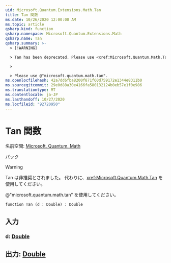 ```yaml
---
uid: Microsoft.Quantum.Extensions.Math.Tan
title: Tan 関数
ms.date: 10/26/2020 12:00:00 AM
ms.topic: article
qsharp.kind: function
qsharp.namespace: Microsoft.Quantum.Extensions.Math
qsharp.name: Tan
qsharp.summary: >-
  > [!WARNING]

  > Tan has been deprecated. Please use <xref:Microsoft.Quantum.Math.Tan> instead.

  >

  > Please use @"microsoft.quantum.math.tan".
ms.openlocfilehash: 42a7dd6fba8200f871f60d759172e1344e8311b0
ms.sourcegitcommit: 29e0d88a30e4166fa580132124b0eb57e1f0e986
ms.translationtype: MT
ms.contentlocale: ja-JP
ms.lasthandoff: 10/27/2020
ms.locfileid: "92720950"
---
```

# <a name="tan-function"></a>Tan 関数

名前空間: [Microsoft. Quantum. Math](xref:Microsoft.Quantum.Extensions.Math)

パック [](https://nuget.org/packages/)


> [!WARNING]
> Tan は非推奨とされました。 代わりに、<xref:Microsoft.Quantum.Math.Tan> を使用してください。
>
> @"microsoft.quantum.math.tan" を使用してください。



```qsharp
function Tan (d : Double) : Double
```


## <a name="input"></a>入力

### <a name="d--double"></a>d: [Double](xref:microsoft.quantum.lang-ref.double)





## <a name="output--double"></a>出力: [Double](xref:microsoft.quantum.lang-ref.double)

